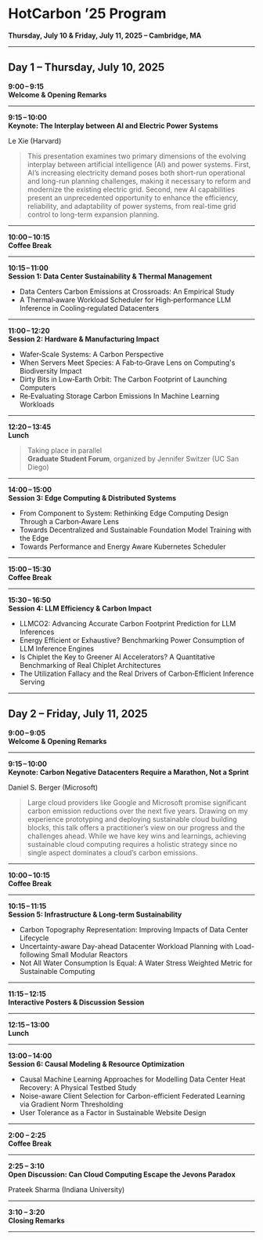 # HotCarbon ’25 Program  
**Thursday, July 10 & Friday, July 11, 2025 – Cambridge, MA**

---

## Day 1 – Thursday, July 10, 2025

**9:00 – 9:15**  
**Welcome & Opening Remarks**


---
**9:15 – 10:00**  
**Keynote: The Interplay between AI and Electric Power Systems**

Le Xie (Harvard)

> This presentation examines two primary dimensions of the evolving interplay between artificial intelligence (AI) and power systems. First, AI’s increasing electricity demand poses both short-run operational and long-run planning challenges, making it necessary to reform and modernize the existing electric grid. Second, new AI capabilities present an unprecedented opportunity to enhance the efficiency, reliability, and adaptability of power systems, from real-time grid control to long-term expansion planning.

---
**10:00 – 10:15**  
**Coffee Break**

---
**10:15 – 11:00**  
**Session 1: Data Center Sustainability & Thermal Management**

- Data Centers Carbon Emissions at Crossroads: An Empirical Study  
- A Thermal‑aware Workload Scheduler for High‑performance LLM Inference in Cooling‑regulated Datacenters

---
**11:00 – 12:20**  
**Session 2: Hardware & Manufacturing Impact**

- Wafer‑Scale Systems: A Carbon Perspective  
- When Servers Meet Species: A Fab‑to‑Grave Lens on Computing's Biodiversity Impact  
- Dirty Bits in Low‑Earth Orbit: The Carbon Footprint of Launching Computers  
- Re‑Evaluating Storage Carbon Emissions In Machine Learning Workloads

---
**12:20 – 13:45**  
**Lunch**  

> Taking place in parallel  
> **Graduate Student Forum**, organized by Jennifer Switzer (UC San Diego)

---
**14:00 – 15:00**  
**Session 3: Edge Computing & Distributed Systems**
- From Component to System: Rethinking Edge Computing Design Through a Carbon‑Aware Lens  
- Towards Decentralized and Sustainable Foundation Model Training with the Edge  
- Towards Performance and Energy Aware Kubernetes Scheduler

---
**15:00 – 15:30**  
**Coffee Break**

---
**15:30 – 16:50**  
**Session 4: LLM Efficiency & Carbon Impact**
- LLMCO2: Advancing Accurate Carbon Footprint Prediction for LLM Inferences  
- Energy Efficient or Exhaustive? Benchmarking Power Consumption of LLM Inference Engines  
- Is Chiplet the Key to Greener AI Accelerators? A Quantitative Benchmarking of Real Chiplet Architectures  
- The Utilization Fallacy and the Real Drivers of Carbon‑Efficient Inference Serving

---

## Day 2 – Friday, July 11, 2025

**9:00 – 9:05**  
**Welcome & Opening Remarks**

---
**9:15 – 10:00**  
**Keynote: Carbon Negative Datacenters Require a Marathon, Not a Sprint**

Daniel S. Berger (Microsoft)


> Large cloud providers like Google and Microsoft promise significant carbon emission reductions over the next five years. Drawing on my experience prototyping and deploying sustainable cloud building blocks, this talk offers a practitioner’s view on our progress and the challenges ahead. While we have key wins and learnings, achieving sustainable cloud computing requires a holistic strategy since no single aspect dominates a cloud’s carbon emissions.

--- 

**10:00 – 10:15**  
**Coffee Break**

---
**10:15 – 11:15**  
**Session 5: Infrastructure & Long‑term Sustainability**
- Carbon Topography Representation: Improving Impacts of Data Center Lifecycle  
- Uncertainty-aware Day-ahead Datacenter Workload Planning with Load-following Small Modular Reactors  
- Not All Water Consumption Is Equal: A Water Stress Weighted Metric for Sustainable Computing

---
**11:15 – 12:15**  
**Interactive Posters & Discussion Session**

---
**12:15 – 13:00**  
**Lunch**

---
**13:00 – 14:00**  
**Session 6: Causal Modeling & Resource Optimization**
- Causal Machine Learning Approaches for Modelling Data Center Heat Recovery: A Physical Testbed Study  
- Noise-aware Client Selection for Carbon-efficient Federated Learning via Gradient Norm Thresholding  
- User Tolerance as a Factor in Sustainable Website Design  

---
**2:00 – 2:25**  
**Coffee Break**

---
**2:25 – 3:10**  
**Open Discussion: Can Cloud Computing Escape the Jevons Paradox**

Prateek Sharma (Indiana University)

---
**3:10 – 3:20**  
**Closing Remarks**

---
